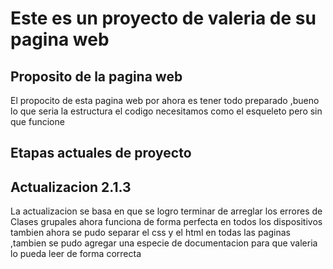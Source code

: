 # Este es un proyecto  de valeria de su pagina web
## Proposito de la pagina web
El propocito de esta pagina web por ahora es tener todo preparado ,bueno lo que seria la estructura el codigo necesitamos como el esqueleto pero sin que funcione 
## Etapas actuales de proyecto 
## Actualizacion 2.1.3
La actualizacion se basa en que se logro terminar de arreglar los errores de Clases grupales ahora funciona de forma perfecta en todos los dispositivos tambien ahora se pudo separar el css y el html en todas las paginas ,tambien se pudo agregar una especie de documentacion para que valeria lo pueda leer de forma correcta 